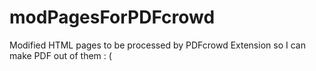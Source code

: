 # modPagesForPDFcrowd
Modified HTML pages to be processed by PDFcrowd Extension so I can make PDF out of them : (
